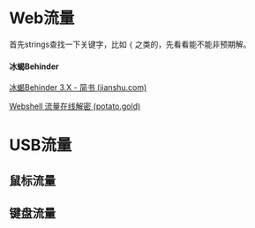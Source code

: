 # Web流量
首先strings查找一下关键字，比如 `{` 之类的，先看看能不能非预期解。

#### 冰蝎Behinder
[冰蝎Behinder 3.X - 简书 (jianshu.com)](https://www.jianshu.com/p/aba8fc663ad7/)

[Webshell 流量在线解密 (potato.gold)](https://potato.gold/navbar/tool/webshellDecrypt/index.php)



# USB流量
## 鼠标流量


## 键盘流量

